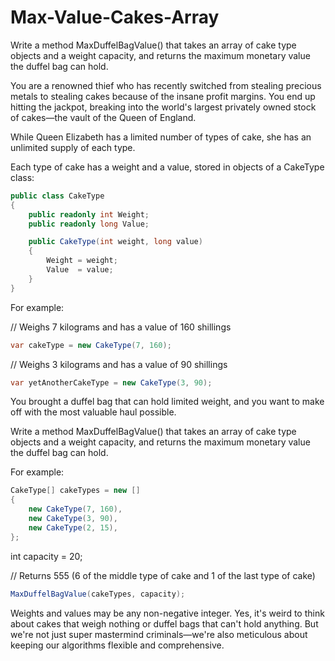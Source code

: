 # Max-Value-Cakes-Array
Write a method MaxDuffelBagValue() that takes an array of cake type objects and a weight capacity, and returns the maximum monetary value the duffel bag can hold.

You are a renowned thief who has recently switched from stealing precious metals to stealing cakes because of the insane profit margins. You end up hitting the jackpot, breaking into the world's largest privately owned stock of cakes—the vault of the Queen of England.

While Queen Elizabeth has a limited number of types of cake, she has an unlimited supply of each type.

Each type of cake has a weight and a value, stored in objects of a CakeType class:

```c#
public class CakeType
{
    public readonly int Weight;
    public readonly long Value;

    public CakeType(int weight, long value)
    {
        Weight = weight;
        Value  = value;
    }
}
```

For example:

// Weighs 7 kilograms and has a value of 160 shillings
```c#
var cakeType = new CakeType(7, 160);
```

// Weighs 3 kilograms and has a value of 90 shillings
```c#
var yetAnotherCakeType = new CakeType(3, 90);
```


You brought a duffel bag that can hold limited weight, and you want to make off with the most valuable haul possible.

Write a method MaxDuffelBagValue() that takes an array of cake type objects and a weight capacity, and returns the maximum monetary value the duffel bag can hold.

For example:

```c#
CakeType[] cakeTypes = new []
{
    new CakeType(7, 160),
    new CakeType(3, 90),
    new CakeType(2, 15),
};
```

int capacity = 20;

// Returns 555 (6 of the middle type of cake and 1 of the last type of cake)
```c#
MaxDuffelBagValue(cakeTypes, capacity);
```

Weights and values may be any non-negative integer. Yes, it's weird to think about cakes that weigh nothing or duffel bags that can't hold anything. But we're not just super mastermind criminals—we're also meticulous about keeping our algorithms flexible and comprehensive.



